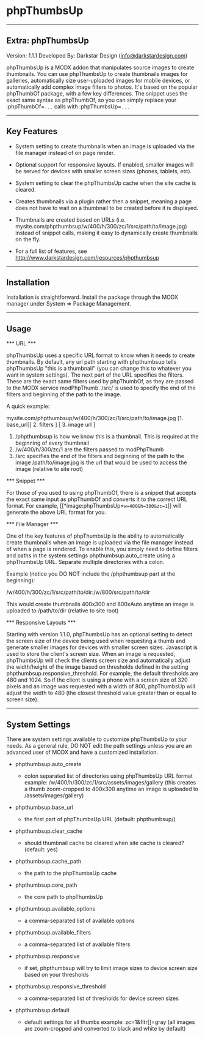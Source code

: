 phpThumbsUp
===========

----------------------
Extra: phpThumbsUp
----------------------
Version: 1.1.1
Developed By: Darkstar Design (info@darkstardesign.com)

phpThumbsUp is a MODX addon that manipulates source images to create thumbnails.
You can use phpThumbsUp to create thumbnails images for galleries, automatically
size user-uploaded images for mobile devices, or automatically add complex image
filters to photos. It's based on the popular phpThumbOf package, with a few
key differences. The snippet uses the exact same syntax as phpThumbOf, so you
can simply replace your :phpThumbOf=`...` calls with :phpThumbsUp=`...`


----------------------
Key Features
----------------------

* System setting to create thumbnails when an image is uploaded via the file
  manager instead of on page render.

* Optional support for responsive layouts. If enabled, smaller images will be
  served for devices with smaller screen sizes (phones, tablets, etc).

* System setting to clear the phpThumbsUp cache when the site cache is cleared.

* Creates thumbnails via a plugin rather then a snippet, meaning a page does
  not have to wait on a thumbnail to be created before it is displayed.

* Thumbnails are created based on URLs (i.e.
  mysite.com/phpthumbsup/w/400/h/300/zc/1/src/path/to/image.jpg) instead of
  snippet calls, making it easy to dynamically create thumbnails on the fly.

* For a full list of features, see
  http://www.darkstardesign.com/resources/phpthumbsup


----------------------
Installation
----------------------

Installation is straightforward. Install the package through the MODX manager
under System => Package Management.


----------------------
Usage
----------------------

*** URL ***

phpThumbsUp uses a specific URL format to know when it needs to create
thumbnails. By default, any url path starting with phpthumbsup tells
phpThumbsUp "this is a thumbnail" (you can change this to whatever you want in
system settings). The next part of the URL specifies the filters. These are the
exact same filters used by phpThumbOf, as they are passed to the MODX service
modPhpThumb. /src/ is used to specify the end of the filters and beginning of
the path to the image.

A quick example:

mysite.com/phpthumbsup/w/400/h/300/zc/1/src/path/to/image.jpg
         [1. base_url][   2. filters   ]   [  3. image url   ]

1. /phpthumbsup is how we know this is a thumbnail. This is required at the
   beginning of every thumbnail
2. /w/400/h/300/zc/1 are the filters passed to modPhpThumb
3. /src specifies the end of the filters and beginning of the path to the image
   /path/to/image.jpg is the url that would be used to access the image
   (relative to site root)

*** Snippet ***

For those of you used to using phpThumbOf, there is a snippet that accepts the
exact same input as phpThumbOf and converts it to the correct URL format. For
example, [[*image:phpThumbsUp=`w=400&h=300&zc=1`]] will generate the above URL
format for you.

*** File Manager ***

One of the key features of phpThumbsUp is the ability to automatically create
thumbnails when an image is uploaded via the file manager instead of when a
page is rendered. To enable this, you simply need to define filters and paths
in the system settings phpthumbsup.auto_create using a phpThumbsUp URL.
Separate multiple directories with a colon.

Example (notice you DO NOT include the /phpthumbsup part at the beginning):

/w/400/h/300/zc/1/src/path/to/dir:/w/800/src/path/to/dir

This would create thumbnails 400x300 and 800xAuto anytime an image is uploaded
to /path/to/dir (relative to site root)

*** Responsive Layouts ***

Starting with version 1.1.0, phpThumbsUp has an optional setting to detect the
screen size of the device being used when requesting a thumb and generate
smaller images for devices with smaller screen sizes. Javascript is used to
store the client's screen size. When an image is requested, phpThumbsUp will
check the clients screen size and automatically adjust the width/height of the
image based on thresholds defined in the setting phpthumbsup.responsive_threshold.
For example, the default thresholds are 480 and 1024. So if the client is using
a phone with a screen size of 320 pixels and an image was requested with a width
of 800, phpThumbsUp will adjust the width to 480 (the closest threshold value
greater than or equal to screen size).


----------------------
System Settings
----------------------

There are system settings available to customize phpThumbsUp to your needs. As
a general rule, DO NOT edit the path settings unless you are an advanced user
of MODX and have a customized installation.

* phpthumbsup.auto_create
  - colon separated list of directories using phpThumbsUp URL format
    example: /w/400/h/300/zc/1/src/assets/images/gallery
    (this creates a thumb zoom-cropped to 400x300 anytime an image is uploaded
    to /assets/images/gallery)

* phpthumbsup.base_url
  - the first part of phpThumbsUp URL (default: phpthumbsup/)

* phpthumbsup.clear_cache
  - should thumbnail cache be cleared when site cache is cleared? (default: yes)

* phpthumbsup.cache_path
  - the path to the phpThumbsUp cache

* phpthumbsup.core_path
  - the core path to phpThumbsUp

* phpthumbsup.available_options
  - a comma-separated list of available options

* phpthumbsup.available_filters
  - a comma-separated list of available filters

* phpthumbsup.responsive
  - if set, phpthumbsup will try to limit image sizes to device screen size based
    on your thresholds

* phpthumbsup.responsive_threshold
  - a comma-separated list of thresholds for device screen sizes

* phpthumbsup.default
  - default settings for all thumbs
    example: zc=1&fltr[]=gray
    (all images are zoom-cropped and converted to black and white by default)